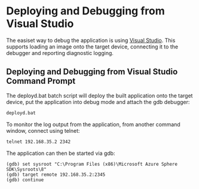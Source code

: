 # Deploying and Debugging from Visual Studio

The easiset way to debug the application is 
using [Visual Studio](https://docs.microsoft.com/en-us/azure-sphere/install/qs-blink-application?tabs=linux%2Ccliv1&pivots=visual-studio).
This supports loading an image onto the target
device, connecting it to the debugger and reporting
diagnostic logging.

## Deploying and Debugging from Visual Studio Command Prompt

The deployd.bat batch script will deploy the
built application onto the target device, put
the application into debug mode and attach the
gdb debugger:

```bat
deployd.bat
```

To monitor the log output from the application,
from another command window, connect using telnet:

```bat
telnet 192.168.35.2 2342
```

The application can then be started via gdb:

```
(gdb) set sysroot "C:\Program Files (x86)\Microsoft Azure Sphere SDK\Sysroots\8"
(gdb) target remote 192.168.35.2:2345
(gdb) continue
```

